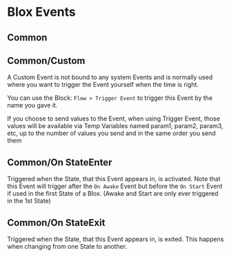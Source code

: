 Blox Events
===========


Common
------

## Common/Custom ##

A Custom Event is not bound to any system Events and is normally used where you want to trigger the Event yourself when the time is right.

You can use the Block: `Flow > Trigger Event` to trigger this Event by the name you gave it.

If you choose to send values to the Event, when using Trigger Event, those values will be available via Temp Variables named param1, param2, param3, etc, up to the number of values you send and in the same order you send them

## Common/On StateEnter ##

Triggered when the State, that this Event appears in, is activated. Note that this Event will trigger after the `On Awake` Event but before the `On Start` Event if used in the first State of a Blox. (Awake and Start are only ever triggered in the 1st State)

## Common/On StateExit ##

Triggered when the State, that this Event appears in, is exited. This happens when changing from one State to another.